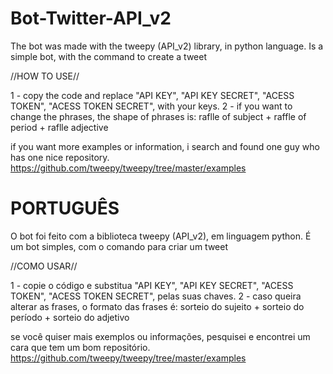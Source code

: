 # Bot-Twitter-API_v2

The bot was made with the tweepy (API_v2) library, in python language.
Is a simple bot, with the command to create a tweet

//HOW TO USE//

1 - copy the code and replace "API KEY", "API KEY SECRET", "ACESS TOKEN", "ACESS TOKEN SECRET", with your keys.
2 - if you want to change the phrases, the shape of phrases is: 
    raflle of subject + raffle of period + raflle adjective
  
if you want more examples or information, i search and found one guy who has one nice repository.
https://github.com/tweepy/tweepy/tree/master/examples

# PORTUGUÊS

O bot foi feito com a biblioteca tweepy (API_v2), em linguagem python.
É um bot simples, com o comando para criar um tweet

//COMO USAR//

1 - copie o código e substitua "API KEY", "API KEY SECRET", "ACESS TOKEN", "ACESS TOKEN SECRET", pelas suas chaves.
2 - caso queira alterar as frases, o formato das frases é:
    sorteio do sujeito + sorteio do período + sorteio do adjetivo
  
se você quiser mais exemplos ou informações, pesquisei e encontrei um cara que tem um bom repositório.
https://github.com/tweepy/tweepy/tree/master/examples
